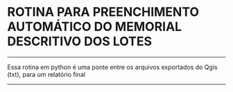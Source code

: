 # **ROTINA PARA PREENCHIMENTO AUTOMÁTICO DO MEMORIAL DESCRITIVO DOS LOTES**
***
Essa rotina em python é uma ponte entre os arquivos exportados do Qgis (txt), para um relatório final 
***

